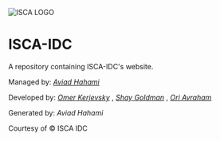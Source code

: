 ![ISCA LOGO](http://isca-org.com/wp-content/uploads/2014/12/isca-logo.png)
# **ISCA-IDC**
A repository containing ISCA-IDC's website.


Managed by: *[Aviad Hahami](https://github.com/aviadhahami/)*

Developed by: *[Omer Kerjevsky](https://github.com/omerkarj)* , *[Shay Goldman](https://github.com/ShayGoldman)* , *[Ori Avraham](https://github.com/mrsufgi)*

Generated by: *Aviad Hahami*

Courtesy of &copy; ISCA IDC 

